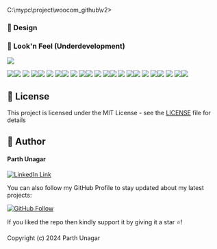 C:\mypc\project\woocom_github\v2>
### 🎨 Design
### 👀 Look'n Feel (Underdevelopment)
<img src="https://github.com/parthunagar/woocom/blob/main/assets/images/screenshot/woocom_banner1.png">

<img src="https://github.com/parthunagar/woocom/blob/main/assets/images/screenshot/1.png"><img src="https://github.com/parthunagar/woocom/blob/main/assets/images/screenshot/2.png">
<img src="https://github.com/parthunagar/woocom/blob/main/assets/images/screenshot/3.png">
<img src="https://github.com/parthunagar/woocom/blob/main/assets/images/screenshot/4.png"><img src="https://github.com/parthunagar/woocom/blob/main/assets/images/screenshot/5.png">
<img src="https://github.com/parthunagar/woocom/blob/main/assets/images/screenshot/6.png">
<img src="https://github.com/parthunagar/woocom/blob/main/assets/images/screenshot/7.png"><img src="https://github.com/parthunagar/woocom/blob/main/assets/images/screenshot/8.png">
<img src="https://github.com/parthunagar/woocom/blob/main/assets/images/screenshot/9.png">
<img src="https://github.com/parthunagar/woocom/blob/main/assets/images/screenshot/10.png"><img src="https://github.com/parthunagar/woocom/blob/main/assets/images/screenshot/11.png">
<img src="https://github.com/parthunagar/woocom/blob/main/assets/images/screenshot/12.png">
<img src="https://github.com/parthunagar/woocom/blob/main/assets/images/screenshot/13.png"><img src="https://github.com/parthunagar/woocom/blob/main/assets/images/screenshot/14.png">
<img src="https://github.com/parthunagar/woocom/blob/main/assets/images/screenshot/15.png">
<img src="https://github.com/parthunagar/woocom/blob/main/assets/images/screenshot/16.png"><img src="https://github.com/parthunagar/woocom/blob/main/assets/images/screenshot/17.png">
<img src="https://github.com/parthunagar/woocom/blob/main/assets/images/screenshot/18.png">
<img src="https://github.com/parthunagar/woocom/blob/main/assets/images/screenshot/19.png"><img src="https://github.com/parthunagar/woocom/blob/main/assets/images/screenshot/20.png">
<img src="https://github.com/parthunagar/woocom/blob/main/assets/images/screenshot/21.png">
<img src="https://github.com/parthunagar/woocom/blob/main/assets/images/screenshot/22.png"><img src="https://github.com/parthunagar/woocom/blob/main/assets/images/screenshot/23.png">




## 🔑 License
This project is licensed under the MIT License - see the [LICENSE](LICENSE.md) file for details

## 🧑 Author

#### Parth Unagar
[![LinkedIn Link](https://img.shields.io/badge/Connect-Unagar-blue.svg?logo=linkedin&longCache=true&style=social&label=Connect
)](https://www.linkedin.com/in/parth-unagar-154a88166/)

You can also follow my GitHub Profile to stay updated about my latest projects:

[![GitHub Follow](https://img.shields.io/badge/Connect-Unagar-blue.svg?logo=Github&longCache=true&style=social&label=Follow)](https://github.com/parthunagar)

If you liked the repo then kindly support it by giving it a star ⭐!

Copyright (c) 2024 Parth Unagar